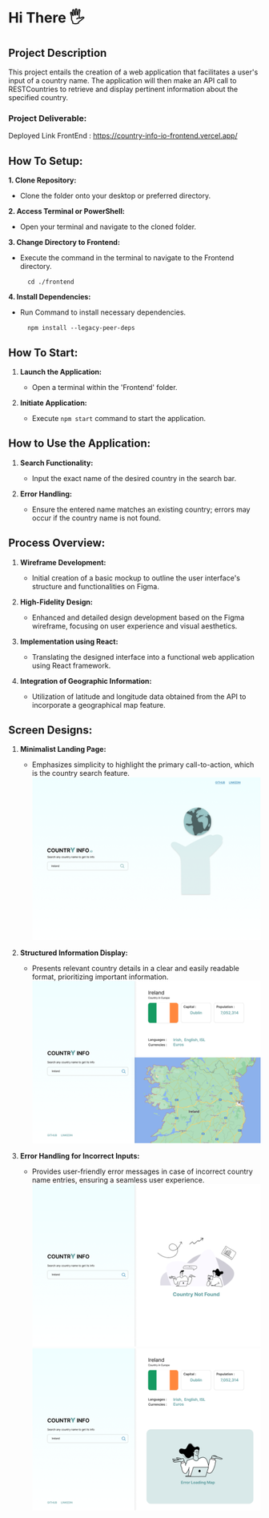 # Hi There 🖐️


## Project Description

This project entails the creation of a web application that facilitates a user's input of a country name. The application will then make an API call to RESTCountries to retrieve and display pertinent information about the specified country.

### Project Deliverable:

Deployed Link FrontEnd : https://country-info-io-frontend.vercel.app/


## How To Setup:

**1. Clone Repository:**

- Clone the folder onto your desktop or preferred directory.

**2. Access Terminal or PowerShell:**
- Open your terminal and navigate to the cloned folder.

**3. Change Directory to Frontend:**
- Execute the command in the terminal to navigate to the Frontend directory.
  
        cd ./frontend     

**4. Install Dependencies:**
- Run Command to install necessary dependencies.

        npm install --legacy-peer-deps
   
## How To Start:
1. **Launch the Application:**
    - Open a terminal within the 'Frontend' folder.

2. **Initiate Application:**
   - Execute `npm start` command to start the application.

         
## How to Use the Application:

1. **Search Functionality:**
    - Input the exact name of the desired country in the search bar.

2. **Error Handling:**
    - Ensure the entered name matches an existing country; errors may occur if the country name is not found.



## Process Overview:

1. **Wireframe Development:**
    - Initial creation of a basic mockup to outline the user interface's structure and functionalities on Figma.

2. **High-Fidelity Design:**
    - Enhanced and detailed design development based on the Figma wireframe, focusing on user experience and visual aesthetics.

3. **Implementation using React:**
    - Translating the designed interface into a functional web application using React framework.

4. **Integration of Geographic Information:**
    - Utilization of latitude and longitude data obtained from the API to incorporate a geographical map feature.

      

## Screen Designs:

1. **Minimalist Landing Page:**
    - Emphasizes simplicity to highlight the primary call-to-action, which is the country search feature.
   ![alt text](https://github.com/minhalAftab/CountryInfo.io/blob/master/frontend/src/assets/landingPage.png)

2. **Structured Information Display:**
    - Presents relevant country details in a clear and easily readable format, prioritizing important information.
   ![alt text](https://github.com/minhalAftab/CountryInfo.io/blob/master/frontend/src/assets/successfulSearch.png)

3. **Error Handling for Incorrect Inputs:**
    - Provides user-friendly error messages in case of incorrect country name entries, ensuring a seamless user experience.
   ![alt text](https://github.com/minhalAftab/CountryInfo.io/blob/master/frontend/src/assets/unsuccessfulSearch.png)
   ![alt text](https://github.com/minhalAftab/CountryInfo.io/blob/master/frontend/src/assets/successfulSearchMapUnloaded.png)

